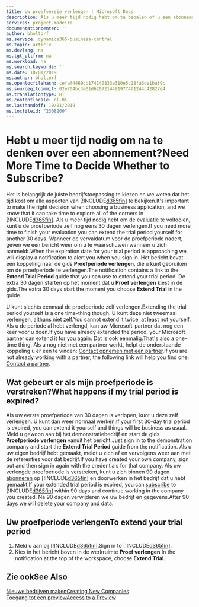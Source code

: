 ```yaml
---
title: Uw proefversie verlengen | Microsoft Docs
description: Als u meer tijd nodig hebt om te bepalen of u een abonnement wilt, kunt u uw proefversie verlengen.
services: project-madeira
documentationcenter: ''
author: bholtorf
ms.service: dynamics365-business-central
ms.topic: article
ms.devlang: na
ms.tgt_pltfrm: na
ms.workload: na
ms.search.keywords: ''
ms.date: 10/01/2019
ms.author: bholtorf
ms.openlocfilehash: cefaf4469cb174140833e310e5c28fa6de1baf9c
ms.sourcegitcommit: 02e704bc3e01d62072144919774f1244c42827e4
ms.translationtype: HT
ms.contentlocale: nl-BE
ms.lasthandoff: 10/01/2019
ms.locfileid: "2308200"
---
```

# <a name="need-more-time-to-decide-whether-to-subscribe"></a><span data-ttu-id="d2f07-103">Hebt u meer tijd nodig om na te denken over een abonnement?</span><span class="sxs-lookup"><span data-stu-id="d2f07-103">Need More Time to Decide Whether to Subscribe?</span></span>
<span data-ttu-id="d2f07-104">Het is belangrijk de juiste bedrijfstoepassing te kiezen en we weten dat het tijd kost om alle aspecten van [!INCLUDE[d365fin](includes/d365fin_md.md)] te bekijken.</span><span class="sxs-lookup"><span data-stu-id="d2f07-104">It's important to make the right decision when choosing a business application, and we know that it can take time to explore all of the corners in [!INCLUDE[d365fin](includes/d365fin_md.md)].</span></span> <span data-ttu-id="d2f07-105">Als u meer tijd nodig hebt om de evaluatie te voltooien, kunt u de proefperiode zelf nog eens 30 dagen verlengen.</span><span class="sxs-lookup"><span data-stu-id="d2f07-105">If you need more time to finish your evaluation you can extend the trial period yourself for another 30 days.</span></span> <span data-ttu-id="d2f07-106">Wanneer de vervaldatum voor de proefperiode nadert, geven we een bericht weer om u te waarschuwen wanneer u zich aanmeldt.</span><span class="sxs-lookup"><span data-stu-id="d2f07-106">When the expiration date for your trial period is approaching we will display a notification to alert you when you sign in.</span></span> <span data-ttu-id="d2f07-107">Het bericht bevat een koppeling naar de gids **Proefperiode verlengen**, die u kunt gebruiken om de proefperiode te verlengen.</span><span class="sxs-lookup"><span data-stu-id="d2f07-107">The notification contains a link to the **Extend Trial Period** guide that you can use to extend your trial period.</span></span> <span data-ttu-id="d2f07-108">De extra 30 dagen starten op het moment dat u **Proef verlengen** kiest in de gids.</span><span class="sxs-lookup"><span data-stu-id="d2f07-108">The extra 30 days start the moment you choose **Extend Trial** in the guide.</span></span>

<span data-ttu-id="d2f07-109">U kunt slechts eenmaal de proefperiode zelf verlengen.</span><span class="sxs-lookup"><span data-stu-id="d2f07-109">Extending the trial period yourself is a one time-thing though.</span></span> <span data-ttu-id="d2f07-110">U kunt deze niet tweemaal verlengen, althans niet zelf.</span><span class="sxs-lookup"><span data-stu-id="d2f07-110">You cannot extend it twice, at least not yourself.</span></span> <span data-ttu-id="d2f07-111">Als u de periode al hebt verlengd, kan uw Microsoft-partner dat nog een keer voor u doen.</span><span class="sxs-lookup"><span data-stu-id="d2f07-111">If you have already extended the period, your Microsoft partner can extend it for you again.</span></span> <span data-ttu-id="d2f07-112">Dat is ook eenmalig.</span><span class="sxs-lookup"><span data-stu-id="d2f07-112">That's also a one-time thing.</span></span> <span data-ttu-id="d2f07-113">Als u nog niet met een partner werkt, helpt de onderstaande koppeling u er een te vinden: [Contact opnemen met een partner](https://go.microsoft.com/fwlink/?linkid=2038439).</span><span class="sxs-lookup"><span data-stu-id="d2f07-113">If you are not already working with a partner, the following link will help you find one: [Contact a partner](https://go.microsoft.com/fwlink/?linkid=2038439).</span></span>

## <a name="what-happens-if-my-trial-period-is-expired"></a><span data-ttu-id="d2f07-114">Wat gebeurt er als mijn proefperiode is verstreken?</span><span class="sxs-lookup"><span data-stu-id="d2f07-114">What happens if my trial period is expired?</span></span>
<span data-ttu-id="d2f07-115">Als uw eerste proefperiode van 30 dagen is verlopen, kunt u deze zelf verlengen. U kunt dan weer normaal werken.</span><span class="sxs-lookup"><span data-stu-id="d2f07-115">If your first 30-day trial period is expired, you can extend it yourself and things will be business as usual.</span></span> <span data-ttu-id="d2f07-116">Meld u gewoon aan bij het demonstratiebedrijf en start de gids **Proefperiode verlengen** vanuit het bericht.</span><span class="sxs-lookup"><span data-stu-id="d2f07-116">Just sign in to the demonstration company and start the **Extend Trial Period** guide from the notification.</span></span> <span data-ttu-id="d2f07-117">Als u uw eigen bedrijf hebt gemaakt, meldt u zich af en vervolgens weer aan met de referenties voor dat bedrijf.</span><span class="sxs-lookup"><span data-stu-id="d2f07-117">If you have created your own company, sign out and then sign in again with the credentials for that company.</span></span> <span data-ttu-id="d2f07-118">Als uw verlengde proefperiode is verstreken, kunt u zich binnen 90 dagen [abonneren](https://go.microsoft.com/fwlink/?linkid=828659) op [!INCLUDE[d365fin](includes/d365fin_md.md)] en doorwerken in het bedrijf dat u hebt gemaakt.</span><span class="sxs-lookup"><span data-stu-id="d2f07-118">If your extended trial period is expired, you can [subscribe](https://go.microsoft.com/fwlink/?linkid=828659) to [!INCLUDE[d365fin](includes/d365fin_md.md)] within 90 days and continue working in the company you created.</span></span> <span data-ttu-id="d2f07-119">Na 90 dagen verwijderen we uw bedrijf en gegevens.</span><span class="sxs-lookup"><span data-stu-id="d2f07-119">After 90 days we will delete your company and data.</span></span> 

## <a name="to-extend-your-trial-period"></a><span data-ttu-id="d2f07-120">Uw proefperiode verlengen</span><span class="sxs-lookup"><span data-stu-id="d2f07-120">To extend your trial period</span></span>
1. <span data-ttu-id="d2f07-121">Meld u aan bij [!INCLUDE[d365fin](includes/d365fin_md.md)].</span><span class="sxs-lookup"><span data-stu-id="d2f07-121">Sign in to [!INCLUDE[d365fin](includes/d365fin_md.md)].</span></span>
2. <span data-ttu-id="d2f07-122">Kies in het bericht boven in de werkruimte **Proef verlengen**.</span><span class="sxs-lookup"><span data-stu-id="d2f07-122">In the notification at the top of the workspace, choose **Extend Trial**.</span></span>

## <a name="see-also"></a><span data-ttu-id="d2f07-123">Zie ook</span><span class="sxs-lookup"><span data-stu-id="d2f07-123">See Also</span></span>
[<span data-ttu-id="d2f07-124">Nieuwe bedrijven maken</span><span class="sxs-lookup"><span data-stu-id="d2f07-124">Creating New Companies</span></span>](about-new-company.md)  
[<span data-ttu-id="d2f07-125">Toegang tot een preview</span><span class="sxs-lookup"><span data-stu-id="d2f07-125">Access to a Preview</span></span>](across-preview.md)  